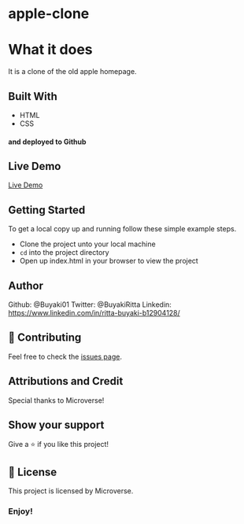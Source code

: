 # apple-clone

# What it does
It is a clone of the old apple homepage.

## Built With
- HTML
- CSS
#### and deployed to Github

## Live Demo

[Live Demo](https://dazzling-aryabhata-a680c0.netlify.com/)

## Getting Started

To get a local copy up and running follow these simple example steps.
- Clone the project unto your local machine
- `cd` into the project directory
- Open up index.html in your browser to view the project

## Author
Github: @Buyaki01
Twitter: @BuyakiRitta
Linkedin: https://www.linkedin.com/in/ritta-buyaki-b12904128/

## 🤝 Contributing

Feel free to check the [issues page](https://github.com/Buyaki01/apple-clone/issues).

## Attributions and Credit
Special thanks to Microverse!

## Show your support

Give a ⭐️ if you like this project!

## 📝 License

This project is licensed by Microverse.

### Enjoy!